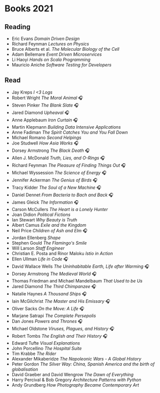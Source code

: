 # Books 2021

## Reading

- Eric Evans _Domain Driven Design_
- Richard Feynman _Lectures on Physics_
- Bruce Alberts et al. _The Molecular Biology of the Cell_
- Adam Bellemare _Event Driven Microservices_
- Li Haoyi _Hands on Scala Programming_
- Mauricio Aniche _Software Testing for Developers_

## Read
- Jay Kreps _I <3 Logs_
- Robert Wright _The Moral Animal_ 🎧
- Steven Pinker _The Blank Slate_ 🎧
- Jared Diamond _Upheaval_ 🎧
- Anne Applebaum _Iron Curtain_ 🎧
- Martin Klepmann _Building Data Intensive Applications_
- Anne Fadiman _The Spirit Catches You and You Fall Down_
- Michael Romano _Second Helpings_
- Joe Studwell _How Asia Works_ 🎧
- Dorsey Armstrong _The Black Death_ 🎧
- Allen J. McDonald _Truth, Lies, and O-Rings_ 🎧
- Richard Feynman _The Pleasure of Finding Things Out_ 🎧
- Michael Wyssession _The Science of Energy_ 🎧
- Jennifer Ackerman _The Genius of Birds_ 🎧
- Tracy Kidder _The Soul of a New Machine_ 🎧
- Daniel Dennet _From Bacteria to Bach and Back_ 🎧
- James Gleick _The Information_ 🎧
- Carson McCullers _The Heart is a Lonely Hunter_
- Joan Didion _Political Fictions_
- Ian Stewart _Why Beauty is Truth_
- Albert Camus _Exile and the Kingdom_
- Neil Price _Children of Ash and Elm_  🎧
- Jordan Ellenberg _Shape_
- Stephen Gould _The Flamingo's Smile_
- Will Larson _Staff Engineer_
- Christian E. Posta and Rinor Maloku _Istio in Action_
- Ellen Ullman _Life in Code_ 🎧
- David Wallace Wells _The Uninhabitable Earth, Life after Warming_ 🎧
- Dorsey Armstrong _The Medieval World_ 🎧
- Thomas Friedman and Michael Mandelbaum _That Used to be Us_
- Jared Diamond _The Third Chimpanzee_ 🎧
- Natalie Haynes _A Thousand Ships_ 🎧
- Iain McGilchrist _The Master and His Emissary_ 🎧
- Oliver Sacks _On the Move: A Life_ 🎧
- Marjane Satrapi _The Complete Persepolis_
- Dan Jones _Powers and Thrones_ 🎧
- Michael Oldstone _Viruses, Plagues, and History_ 🎧
- Robert Tombs _The English and Their History_ 🎧
- Edward Tufte _Visual Explanations_
- John Porcellino _The Hospital Suite_
- Tim Krabbe _The Rider_
- Alexander Mikaberidze _The Napoleonic Wars - A Global History_
- Peter Gordon _The Silver Way: China, Spanish America and the birth of globalisation_
- David Graeber and David Wengrow _The Dawn of Everything_
- Harry Percival & Bob Gregory _Architecture Patterns with Python_
- Andy Grundberg _How Photography Became Contemporary Art_
